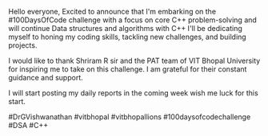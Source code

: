 Hello everyone,
Excited to announce that I'm embarking on the #100DaysOfCode challenge with a focus on core C++ problem-solving and will continue Data structures and algorithms with C++
I'll be dedicating myself to honing my coding skills, tackling new challenges, and building projects.

I would like to thank Shriram R sir and the PAT team of  VIT Bhopal University for inspiring me to take on this challenge. I am grateful for their constant guidance and support.

I will start posting my daily reports in the coming week wish me luck for this start.

#DrGVishwanathan #vitbhopal #vitbhopallions #100daysofcodechallenge
#DSA #C++